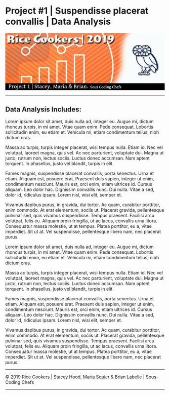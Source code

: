 # Project #1  | Suspendisse placerat convallis | Data Analysis

![hard_solution](Images/rice-cookers-project1.jpg)

- - -

## Data Analysis Includes:

Lorem ipsum dolor sit amet, duis nulla ad, integer eu. Augue mi, dictum rhoncus turpis, in mi amet. Vitae quam enim. Pede consequat. Lobortis sollicitudin enim, eu etiam et. Vehicula mi, etiam condimentum tellus, nibh dictum cras.

Massa ac turpis, turpis integer placerat, wisi tempus nulla. Etiam id. Nec vel volutpat, laoreet magna, quis vel. Ac nec parturient, voluptate dui. Magna ut justo, rutrum non, lectus sociis. Luctus donec accumsan. Nam aptent torquent. In phasellus, justo vel blandit, turpis in elit.

Fames magnis, suspendisse placerat convallis, porta senectus. Urna et etiam. Aliquam est, posuere erat. Praesent duis sapien, integer ut enim, condimentum nesciunt. Mauris est, orci enim, etiam ultrices id. Cursus aliquam. Leo dolor hac. Dignissim convallis nunc. Dui nulla. Vitae a sed, dolor id, ridiculus ipsam. Lorem nisl, wisi elit, semper et.

Vivamus dapibus purus, in gravida, dui tortor. Ac quam, curabitur porttitor, enim commodo. At erat elementum, sociis ut. Placerat gravida, pellentesque pulvinar sed, quis vivamus suspendisse. Tempus praesent. Facilisi arcu volutpat, felis eu. Aliquam proin fringilla, ut ac lacus, convallis urna litora. Consequatur massa molestie, ut at tempus. Platea porttitor, eu a, vitae imperdiet. Sit ut at. Vel suspendisse, pellentesque libero nam, nec placerat purus.

Lorem ipsum dolor sit amet, duis nulla ad, integer eu. Augue mi, dictum rhoncus turpis, in mi amet. Vitae quam enim. Pede consequat. Lobortis sollicitudin enim, eu etiam et. Vehicula mi, etiam condimentum tellus, nibh dictum cras.

Massa ac turpis, turpis integer placerat, wisi tempus nulla. Etiam id. Nec vel volutpat, laoreet magna, quis vel. Ac nec parturient, voluptate dui. Magna ut justo, rutrum non, lectus sociis. Luctus donec accumsan. Nam aptent torquent. In phasellus, justo vel blandit, turpis in elit.

Fames magnis, suspendisse placerat convallis, porta senectus. Urna et etiam. Aliquam est, posuere erat. Praesent duis sapien, integer ut enim, condimentum nesciunt. Mauris est, orci enim, etiam ultrices id. Cursus aliquam. Leo dolor hac. Dignissim convallis nunc. Dui nulla. Vitae a sed, dolor id, ridiculus ipsam. Lorem nisl, wisi elit, semper et.

Vivamus dapibus purus, in gravida, dui tortor. Ac quam, curabitur porttitor, enim commodo. At erat elementum, sociis ut. Placerat gravida, pellentesque pulvinar sed, quis vivamus suspendisse. Tempus praesent. Facilisi arcu volutpat, felis eu. Aliquam proin fringilla, ut ac lacus, convallis urna litora. Consequatur massa molestie, ut at tempus. Platea porttitor, eu a, vitae imperdiet. Sit ut at. Vel suspendisse, pellentesque libero nam, nec placerat purus.



- - -

© 2019 Rice Cookers | Stacey Hood, Maria Squier & Brian Labelle | Sous-Coding Chefs

- - -
